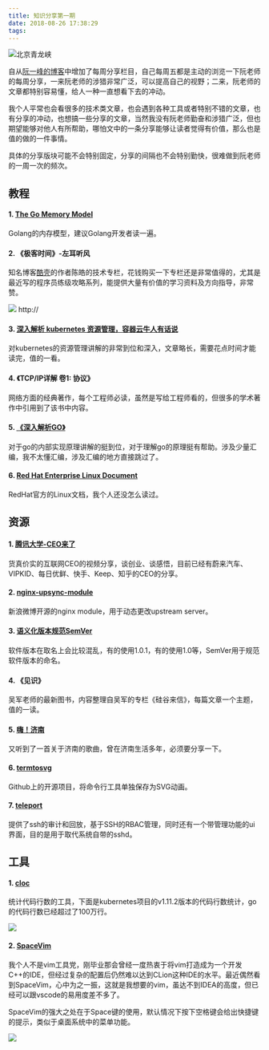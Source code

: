 ```yaml
---
title: 知识分享第一期
date: 2018-08-26 17:38:29
tags:
---
```


![北京青龙峡](http://kuring.me/images/qinglongxia.jpeg)

自从[阮一峰的博客](http://www.ruanyifeng.com/blog/)中增加了每周分享栏目，自己每周五都是主动的浏览一下阮老师的每周分享，一来阮老师的涉猎非常广泛，可以提高自己的视野；二来，阮老师的文章都特别容易懂，给人一种一直想看下去的冲动。

我个人平常也会看很多的技术类文章，也会遇到各种工具或者特别不错的文章，也有分享的冲动，也想搞一些分享的文章，当然我没有阮老师勤奋和涉猎广泛，但也期望能够对他人有所帮助，哪怕文中的一条分享能够让读者觉得有价值，那么也是值的做的一件事情。

具体的分享版块可能不会特别固定，分享的间隔也不会特别勤快，很难做到阮老师的一周一次的频次。

## 教程

#### 1. [The Go Memory Model](https://golang.org/ref/mem)

Golang的内存模型，建议Golang开发者读一遍。

#### 2. 《极客时间》-左耳听风

知名博客[酷壳](coolshell.cn)的作者陈皓的技术专栏，花钱购买一下专栏还是非常值得的，尤其是最近写的程序员练级攻略系列，能提供大量有价值的学习资料及方向指导，非常赞。

![](http://kuring.me/images/WechatIMG47.jpeg)
http://
#### 3. [深入解析 kubernetes 资源管理，容器云牛人有话说](https://mp.weixin.qq.com/s?__biz=MjM5NzAwNDI4Mg==&mid=2652194459&idx=1&sn=b1191a35a1a87495f21a7e5296afd3ab&chksm=bd01700e8a76f918c0ab3c2efa6578db88b66f5ac7e14d9aa051ebabb9d5aba1079e58938539&mpshare=1&scene=1&srcid=0821WoBhwsd31yM8lGsEDEiF%23rd)

对kubernetes的资源管理讲解的非常到位和深入，文章略长，需要花点时间才能读完，值的一看。

#### 4. 《TCP/IP详解 卷1: 协议》

网络方面的经典著作，每个工程师必读，虽然是写给工程师看的，但很多的学术著作中引用到了该书中内容。

#### 5. [《深入解析GO》](https://tiancaiamao.gitbooks.io/go-internals/content/zh/01.0.html)

对于go的内部实现原理讲解的挺到位，对于理解go的原理挺有帮助。涉及少量汇编，我不太懂汇编，涉及汇编的地方直接跳过了。

#### 6. [Red Hat Enterprise Linux Document](https://access.redhat.com/documentation/en-us/red_hat_enterprise_linux/7/)

RedHat官方的Linux文档，我个人还没怎么读过。

## 资源

#### 1. [腾讯大学-CEO来了](http://daxue.qq.com/content/special/id/119)

货真价实的互联网CEO的视频分享，谈创业、谈感悟，目前已经有蔚来汽车、VIPKID、每日优鲜、快手、Keep、知乎的CEO的分享。

#### 2. [nginx-upsync-module](https://github.com/weibocom/nginx-upsync-module)

新浪微博开源的nginx module，用于动态更改upstream server。

#### 3. [语义化版本规范SemVer](https://semver.org/lang/zh-CN/)

软件版本在取名上会比较混乱，有的使用1.0.1，有的使用1.0等，SemVer用于规范软件版本的命名。

#### 4. 《见识》

吴军老师的最新图书，内容整理自吴军的专栏《硅谷来信》，每篇文章一个主题，值的一读。

#### 5. [嗨！济南](https://music.163.com/#/song?id=1304482323&userid=39774156&from=timeline&isappinstalled=0)

又听到了一首关于济南的歌曲，曾在济南生活多年，必须要分享一下。

#### 6. [termtosvg](https://github.com/nbedos/termtosvg)

Github上的开源项目，将命令行工具单独保存为SVG动画。

#### 7. [teleport](https://github.com/gravitational/teleport)

提供了ssh的审计和回放，基于SSH的RBAC管理，同时还有一个带管理功能的ui界面，目的是用于取代系统自带的sshd。

## 工具

#### 1. [cloc](https://github.com/AlDanial/cloc)

统计代码行数的工具，下面是kubernetes项目的v1.11.2版本的代码行数统计，go的代码行数已经超过了100万行。

![](http://kuring.me/images/cloc.png)

#### 2. [SpaceVim](https://spacevim.org/)

我个人不是vim工具党，刚毕业那会曾经一度热衷于将vim打造成为一个开发C++的IDE，但经过复杂的配置后仍然难以达到CLion这种IDE的水平。最近偶然看到SpaceVim，心中为之一振，这就是我想要的vim，虽达不到IDEA的高度，但已经可以跟vscode的易用度差不多了。

SpaceVim的强大之处在于Space键的使用，默认情况下按下空格键会给出快捷键的提示，类似于桌面系统中的菜单功能。

![](https://user-images.githubusercontent.com/13142418/36210381-e6dffde6-1163-11e8-9b35-0bf262e6f22b.gif)
